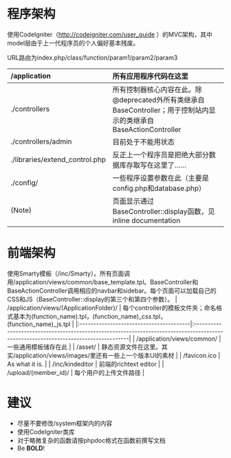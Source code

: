 # 程序架构 #
使用CodeIgniter（http://codeigniter.com/user_guide ）的MVC架构，其中model层由于上一代程序员的个人偏好基本残废。

URL路由为index.php/class/function/param1/param2/param3

| /application | 所有应用程序代码在这里 |
|:-------------|:----------------------------------|
| ./controllers | 所有控制器核心内容在此。除@deprecated外所有类继承自BaseController；用于控制站内显示的类继承自BaseActionController |
| ./controllers/admin | 目前处于不能用状态 |
| ./libraries/extend\_control.php | 反正上一个程序员是把绝大部分数据库存取写在这里了…… |
| ./config/ | 一些程序设置参数在此（主要是config.php和database.php）|
| (Note) | 页面显示通过BaseController::display函数，见inline documentation |

# 前端架构 #
使用Smarty模板（/inc/Smarty）。所有页面调用/application/views/common/base\_template.tpl。BaseController和BaseActionController调用相应的navbar和sidebar。每个页面可以加载自己的CSS和JS（BaseController::display的第三个和第四个参数）。
| /application/views/(ApplicationFolder)/ | 每个controller的模板文件夹；命名格式基本为(function\_name).tpl，(function\_name)_css.tpl，(function\_name)_js.tpl |
|:----------------------------------------|:------------------------------------------------------------------------------------------------------------------------------------|
| /application/views/common/ | 一些通用模板储存在此 |
| /asset/ | 静态资源文件在这里。其实/application/views/images/里还有一些上一个版本UI的素材 |
| /favicon.ico | As what it is. |
| /inc/kindeditor | 前端的richtext editor |
| /upload/(member\_id)/ | 每个用户的上传文件路径 |

# 建议 #
  * 尽量不要修改/system框架内的内容
  * 使用CodeIgniter类库
  * 对于略微复杂的函数请按phpdoc格式在函数前撰写文档
  * Be **BOLD**!